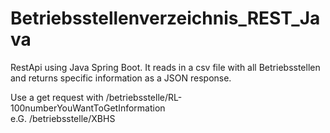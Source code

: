# Betriebsstellenverzeichnis_REST_Java

RestApi using Java Spring Boot.
It reads in a csv file with all Betriebsstellen and returns specific information
as a JSON response.

Use a get request with /betriebsstelle/RL-100numberYouWantToGetInformation <br>
e.G. /betriebsstelle/XBHS 